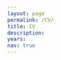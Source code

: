```yaml
---
layout: page
permalink: /CV/
title: CV
description: 
years: 
nav: true
---
```



<html lang="en">
<head>
    <meta charset="UTF-8">
    <title>Redirecting...</title>
    <script>
        // Redirects immediately to the specified URL
        window.location.href = "PURDUE_ZEHUI_LU_CV_20241201.pdf";
    </script>
</head>
<!-- <body>
    <p>If you are not redirected, please visit the page of our IRIS lab: <a href="https://asu-iris.github.io/" target="_blank">click here</a>.</p>
</body> -->
</html>
